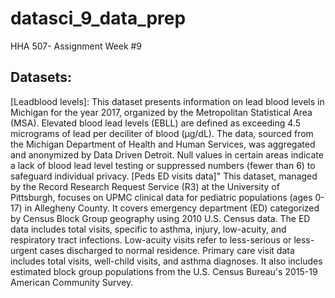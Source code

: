 # datasci_9_data_prep
HHA 507- Assignment Week #9

## Datasets:
[Leadblood levels]:
This dataset presents information on lead blood levels in Michigan for the year 2017, organized by the Metropolitan Statistical Area (MSA). Elevated blood lead levels (EBLL) are defined as exceeding 4.5 micrograms of lead per deciliter of blood (μg/dL). The data, sourced from the Michigan Department of Health and Human Services, was aggregated and anonymized by Data Driven Detroit. Null values in certain areas indicate a lack of blood lead level testing or suppressed numbers (fewer than 6) to safeguard individual privacy.
[Peds ED visits data]"
This dataset, managed by the Record Research Request Service (R3) at the University of Pittsburgh, focuses on UPMC clinical data for pediatric populations (ages 0-17) in Allegheny County. It covers emergency department (ED) categorized by Census Block Group geography using 2010 U.S. Census data. The ED data includes total visits, specific to asthma, injury, low-acuity, and respiratory tract infections. Low-acuity visits refer to less-serious or less-urgent cases discharged to normal residence. Primary care visit data includes total visits, well-child visits, and asthma diagnoses. It also includes estimated block group populations from the U.S. Census Bureau's 2015-19 American Community Survey.

